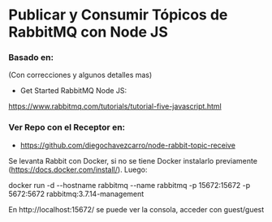 # Publicar y Consumir Tópicos de RabbitMQ con Node JS

### Basado en:

(Con correcciones y algunos detalles mas)

* Get Started RabbitMQ Node JS:

https://www.rabbitmq.com/tutorials/tutorial-five-javascript.html


### Ver Repo con el Receptor en:

* https://github.com/diegochavezcarro/node-rabbit-topic-receive 

Se levanta Rabbit con Docker, si no se tiene Docker instalarlo previamente (https://docs.docker.com/install/). Luego:

docker run -d --hostname rabbitmq --name rabbitmq -p 15672:15672 -p 5672:5672 rabbitmq:3.7.14-management

En http://localhost:15672/ se puede ver la consola, acceder con guest/guest